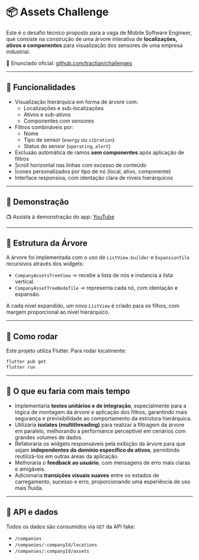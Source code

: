 # 📦 Assets Challenge

Este é o desafio técnico proposto para a vaga de Mobile Software Engineer, que consiste na construção de uma árvore interativa de **localizações, ativos e componentes** para visualização dos sensores de uma empresa industrial.

📄 Enunciado oficial: [github.com/tractian/challenges](https://github.com/tractian/challenges/tree/main/mobile#readme)

---

## 🧩 Funcionalidades

- Visualização hierárquica em forma de árvore com:
  - Localizações e sub-localizações
  - Ativos e sub-ativos
  - Componentes com sensores
- Filtros combináveis por:
  - Nome
  - Tipo de sensor (`energy` ou `vibration`)
  - Status do sensor (`operating`, `alert`)
- Exclusão automática de ramos **sem componentes** após aplicação de filtros
- Scroll horizontal nas linhas com excesso de conteúdo
- Ícones personalizados por tipo de nó (local, ativo, componente)
- Interface responsiva, com identação clara de níveis hierárquicos

---

## 📱 Demonstração

📺 Assista à demonstração do app: [YouTube]()

---

## 📁 Estrutura da Árvore

A árvore foi implementada com o uso de `ListView.builder` e `ExpansionTile` recursivos através dos widgets:

- `CompanyAssetsTreeView` → recebe a lista de nós e instancia a lista vertical.
- `CompanyAssetTreeNodeTile` → representa cada nó, com identação e expansão.
  
A cada nível expandido, um novo `ListView` é criado para os filhos, com margem proporcional ao nível hierárquico.

---

## 🚀 Como rodar

Este projeto utiliza Flutter. Para rodar localmente:

```bash
flutter pub get
flutter run
```

---

## 🔎 O que eu faria com mais tempo

- Implementaria **testes unitários e de integração**, especialmente para a lógica de montagem da árvore e aplicação dos filtros, garantindo mais segurança e previsibilidade ao comportamento da estrutura hierárquica.
- Utilizaria **isolates (multithreading)** para realizar a filtragem da árvore em paralelo, melhorando a performance perceptível em cenários com grandes volumes de dados.
- Refatoraria os widgets responsáveis pela exibição da árvore para que sejam **independentes do domínio específico de ativos**, permitindo reutilizá-los em outras áreas da aplicação.
- Melhoraria o **feedback ao usuário**, com mensagens de erro mais claras e amigáveis.
- Adicionaria **transições visuais suaves** entre os estados de carregamento, sucesso e erro, proporcionando uma experiência de uso mais fluida.

---

## 🔗 API e dados

Todos os dados são consumidos via `GET` da API fake:

* `/companies`
* `/companies/:companyId/locations`
* `/companies/:companyId/assets`
